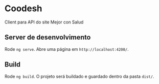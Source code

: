 # Coodesh

Client para API do site Mejor con Salud

## Server de desenvolvimento

Rode `ng serve`. Abre uma página em `http://localhost:4200/`.

## Build

Rode `ng build`. O projeto será buildado e guardado dentro da pasta `dist/`.
